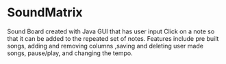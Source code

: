 # SoundMatrix
Sound Board created with Java GUI that has user input
Click on a note so that it can be added to the repeated set of notes. Features include pre built songs, adding and removing columns
,saving and deleting user made songs, pause/play, and changing the tempo.
